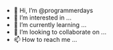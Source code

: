 - 👋 Hi, I’m @programmerdays
- 👀 I’m interested in ...
- 🌱 I’m currently learning ...
- 💞️ I’m looking to collaborate on ...
- 📫 How to reach me ...

<!---
programmerdays/programmerdays is a ✨ special ✨ repository because its `README.md` (this file) appears on your GitHub profile.
You can click the Preview link to take a look at your changes.
--->
